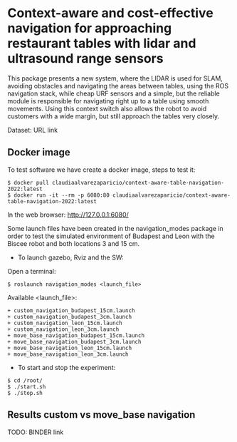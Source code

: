 # Context-aware and cost-effective navigation for approaching restaurant tables with lidar and ultrasound range sensors

This package presents a new system, where the LIDAR is used for SLAM, avoiding obstacles and navigating the areas between tables, using the ROS navigation stack, while cheap URF sensors and a simple, but the reliable module is responsible for navigating right up to a table using smooth movements. Using this context switch also allows the robot to avoid customers with a wide margin, but still approach the tables very closely. 

Dataset: URL link


## Docker image
To test software we have create a docker image, steps to test it:
```
$ docker pull claudiaalvarezaparicio/context-aware-table-navigation-2022:latest
$ docker run -it --rm -p 6080:80 claudiaalvarezaparicio/context-aware-table-navigation-2022:latest
```

In the web browser: http://127.0.0.1:6080/

Some launch files have been created in the navigation\_modes package in order to test the simulated environment of Budapest and Leon with the Biscee robot and both locations 3 and 15 cm.

- To launch gazebo, Rviz and the SW:

Open a terminal:
```
$ roslaunch navigation_modes <launch_file>
```
Available <launch_file>:
```
+ custom_navigation_budapest_15cm.launch
+ custom_navigation_budapest_3cm.launch
+ custom_navigation_leon_15cm.launch
+ custom_navigation_leon_3cm.launch
+ move_base_navigation_budapest_15cm.launch
+ move_base_navigation_budapest_3cm.launch
+ move_base_navigation_leon_15cm.launch
+ move_base_navigation_leon_3cm.launch
```

- To start and stop the experiment:
```
$ cd /root/
$ ./start.sh
$ ./stop.sh
```

## Results custom vs move_base navigation
TODO: BINDER link
